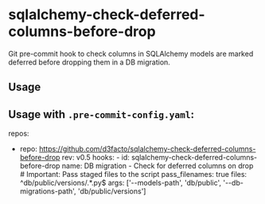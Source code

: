 # sqlalchemy-check-deferred-columns-before-drop

Git pre-commit hook to check columns in SQLAlchemy models are marked deferred before dropping them in a DB migration.

## Usage

Usage with `.pre-commit-config.yaml`:
------------------------------------
repos:
- repo: https://github.com/d3facto/sqlalchemy-check-deferred-columns-before-drop
      rev: v0.5
      hooks:
      -   id: sqlalchemy-check-deferred-columns-before-drop
          name: DB migration - Check for deferred columns on drop
          # Important: Pass staged files to the script
          pass_filenames: true
          files: ^db/public/versions/.*\.py$
          args: ['--models-path', 'db/public', '--db-migrations-path', 'db/public/versions']